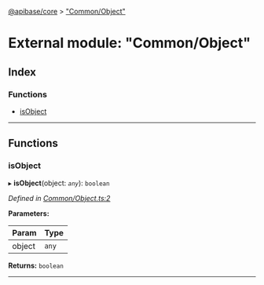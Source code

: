 [@apibase/core](../README.md) > ["Common/Object"](../modules/_common_object_.md)

# External module: "Common/Object"

## Index

### Functions

* [isObject](_common_object_.md#isobject)

---

## Functions

<a id="isobject"></a>

###  isObject

▸ **isObject**(object: *`any`*): `boolean`

*Defined in [Common/Object.ts:2](https://github.com/chapterjason/APIBase/blob/d8cc53d/packages/core/src/Common/Object.ts#L2)*

**Parameters:**

| Param | Type |
| ------ | ------ |
| object | `any` |

**Returns:** `boolean`

___

